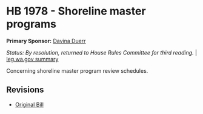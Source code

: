 # HB 1978 - Shoreline master programs
**Primary Sponsor:** [Davina Duerr](/person/leg/duerr_da.md)

*Status: By resolution, returned to House Rules Committee for third reading.* | [leg.wa.gov summary](https://app.leg.wa.gov/billsummary?BillNumber=1978&Year=2021)

Concerning shoreline master program review schedules.

## Revisions
* [Original Bill](1/)
